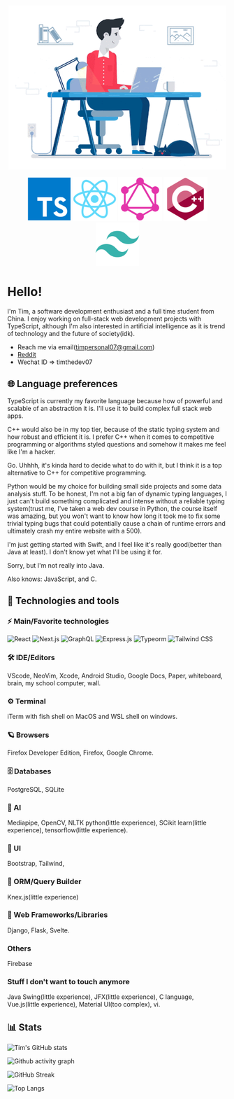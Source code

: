 <p align="center">
  <img src="dev.gif" width="500" />
</p>

<p align="center">
  <img src="https://raw.githubusercontent.com/devicons/devicon/master/icons/typescript/typescript-original.svg" width="100">
  <img src="https://raw.githubusercontent.com/devicons/devicon/master/icons/react/react-original.svg" width="100">
  <img src="https://raw.githubusercontent.com/devicons/devicon/master/icons/graphql/graphql-plain.svg" width="100">
  <img src="https://raw.githubusercontent.com/devicons/devicon/master/icons/cplusplus/cplusplus-original.svg" width="100">
  <img src="https://raw.githubusercontent.com/devicons/devicon/master/icons/tailwindcss/tailwindcss-plain.svg" width="100">
</p>


# Hello!

I'm Tim, a software development enthusiast and a full time student from China.
I enjoy working on full-stack web development projects with TypeScript, although I'm also interested in artificial intelligence as it is trend of technology and the future of society(idk).

- Reach me via email(timpersonal07@gmail.com)
- [Reddit](https://www.reddit.com/user/im-just-a-dev)
- Wechat ID => timthedev07

## 🌐  Language preferences

TypeScript is currently my favorite language because how of powerful and scalable of an abstraction it is. I'll use it to build complex full stack web apps.

C++ would also be in my top tier, because of the static typing system and how robust and efficient it is. I prefer C++ when it comes to competitive programming or algorithms styled questions and somehow it makes me feel like I'm a hacker.

Go. Uhhhh, it's kinda hard to decide what to do with it, but I think it is a top alternative to C++ for competitive programming.

Python would be my choice for building small side projects and some data analysis stuff. To be honest, I'm not a big fan of dynamic typing languages, I just can't build something complicated and intense without a reliable typing system(trust me, I've taken a web dev course in Python, the course itself was amazing, but you won't want to know how long it took me to fix some trivial typing bugs that could potentially cause a chain of runtime errors and ultimately crash my entire website with a 500).

I'm just getting started with Swift, and I feel like it's really good(better than Java at least). I don't know yet what I'll be using it for.

Sorry, but I'm not really into Java.

Also knows: JavaScript, and C.

## 🚀  Technologies and tools

### ⚡  Main/Favorite technologies

![React](https://img.shields.io/badge/-React-323232?style=for-the-badge&logo=react) ![Next.js](https://img.shields.io/badge/-Next.js-101010?style=for-the-badge&logo=nextdotjs) ![GraphQL](https://img.shields.io/badge/-Graphql-black?style=for-the-badge&logo=graphql) ![Express.js](https://img.shields.io/badge/-Express.JS-4f4c46?style=for-the-badge&logo=express) ![Typeorm](https://img.shields.io/badge/-Typeorm-97a4b8?style=for-the-badge&logo=typescript) ![Tailwind CSS](https://img.shields.io/badge/-Tailwind_CSS-166291?style=for-the-badge&logo=tailwindcss)

### 🛠  IDE/Editors

VScode, NeoVim, Xcode, Android Studio, Google Docs, Paper, whiteboard, brain, my school computer, wall.

### ⚙️  Terminal

iTerm with fish shell on MacOS and WSL shell on windows.

### 🪐  Browsers

Firefox Developer Edition, Firefox, Google Chrome.

### 🗄️  Databases

PostgreSQL, SQLite

### 🤖  AI

Mediapipe, OpenCV, NLTK python(little experience), SCikit learn(little experience), tensorflow(little experience).

### 🌆  UI

Bootstrap, Tailwind,

### 📁  ORM/Query Builder

Knex.js(little experience)

### 🦾  Web Frameworks/Libraries

Django, Flask, Svelte.

### Others

Firebase

### Stuff I don't want to touch anymore

Java Swing(little experience), JFX(little experience), C language, Vue.js(little experience), Material UI(too complex), vi.

## 📊  Stats

![Tim's GitHub stats](https://github-readme-stats.vercel.app/api?username=timthedev07&show_icons=true&theme=gruvbox)

![Github activity graph](https://activity-graph.herokuapp.com/graph?username=timthedev07&theme=github)

![GitHub Streak](http://github-readme-streak-stats.herokuapp.com?user=timthedev07&theme=gruvbox)

![Top Langs](https://github-readme-stats.vercel.app/api/top-langs/?username=timthedev07&theme=gruvbox)
